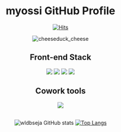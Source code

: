 <div align="center">

# myossi GitHub Profile

[![Hits](https://hits.seeyoufarm.com/api/count/incr/badge.svg?url=https%3A%2F%2Fgithub.com%2Fwldbseja&count_bg=%232FDDDF&title_bg=%237358E5&icon=icloud.svg&icon_color=%23E7E7E7&title=hits&edge_flat=false)]([https://hits.seeyoufarm.com](https://github.com/wldbseja))

  
![cheeseduck_cheese](https://user-images.githubusercontent.com/112057019/227595212-80da48ea-612b-4f19-96d4-37edda2e67cc.gif)



##  Front-end Stack

<div>
<img src="https://img.shields.io/badge/HTML-E34F26?style=flat-square&logo=HTML5&logoColor=white"/>
<img src="https://img.shields.io/badge/CSS3-F68212?style=flat-square&logo=CSS3&logoColor=white"/>
<img src="https://img.shields.io/badge/JavaScript-F7DF1E?style=flat-square&logo=JavaScript&logoColor=white"/>
<img src="https://img.shields.io/badge/React-61DAFB?style=flat-square&logo=React&logoColor=white"/>
</div>

  
  
##  Cowork tools

<div>
<img src="https://img.shields.io/badge/GitHub-181717?style=flat-square&logo=GitHub&logoColor=white"/>
</div>

  
  
<br />

![wldbseja GitHub stats](https://github-readme-stats.vercel.app/api?username=wldbseja&show_icons=true&theme=tokyonight)
[![Top Langs](https://github-readme-stats.vercel.app/api/top-langs/?username=wldbseja&layout=compact)](https://github.com/leemember/github-readme-stats)
